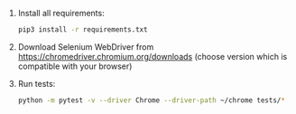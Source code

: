 1) Install all requirements:

    ```bash
    pip3 install -r requirements.txt
    ```

2) Download Selenium WebDriver from https://chromedriver.chromium.org/downloads (choose version which is compatible with your browser)

3) Run tests:

    ```bash
    python -m pytest -v --driver Chrome --driver-path ~/chrome tests/*
    ```


